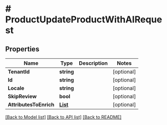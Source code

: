 # # ProductUpdateProductWithAIRequest


## Properties 


Name | Type | Description | Notes
------------ | ------------- | ------------- | -------------
**TenantId**| **string** |   | [optional]
**Id**| **string** |   | [optional]
**Locale**| **string** |   | [optional]
**SkipReview**| **bool** |   | [optional]
**AttributesToEnrich**| [**List<ProductAttributeToEnrich>**](ProductAttributeToEnrich.md) |   | [optional]


[[Back to Model list]](../../README.md#models) [[Back to API list]](../../README.md#endpoints) [[Back to README]](../../README.md)

